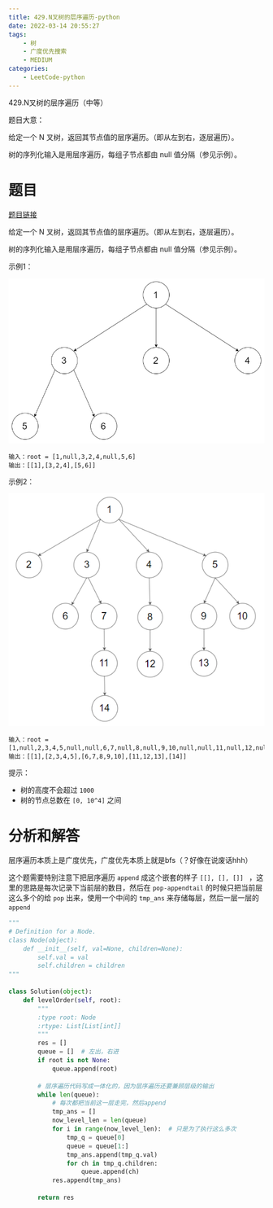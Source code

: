 ```yaml
---
title: 429.N叉树的层序遍历-python
date: 2022-03-14 20:55:27
tags:
    - 树
    - 广度优先搜索
    - MEDIUM
categories:
	- LeetCode-python
---
```


429.N叉树的层序遍历（中等）

题目大意：

给定一个 N 叉树，返回其节点值的层序遍历。（即从左到右，逐层遍历）。

树的序列化输入是用层序遍历，每组子节点都由 null 值分隔（参见示例）。

<!--more-->

# 题目

[题目链接](https://leetcode-cn.com/problems/n-ary-tree-level-order-traversal/)

给定一个 N 叉树，返回其节点值的层序遍历。（即从左到右，逐层遍历）。

树的序列化输入是用层序遍历，每组子节点都由 null 值分隔（参见示例）。

示例1：

![](/images/2022-03-14-21-02-01.png)
```
输入：root = [1,null,3,2,4,null,5,6]
输出：[[1],[3,2,4],[5,6]]
```

示例2：

![](/images/2022-03-14-21-02-42.png)
```
输入：root = [1,null,2,3,4,5,null,null,6,7,null,8,null,9,10,null,null,11,null,12,null,13,null,null,14]
输出：[[1],[2,3,4,5],[6,7,8,9,10],[11,12,13],[14]]
```

提示：
- 树的高度不会超过 ```1000```
- 树的节点总数在 ```[0, 10^4]``` 之间

# 分析和解答

层序遍历本质上是广度优先，广度优先本质上就是bfs（？好像在说废话hhh）

这个题需要特别注意下把层序遍历 ```append``` 成这个嵌套的样子 ```[[], [], []] ``` ，这里的思路是每次记录下当前层的数目，然后在 ```pop-appendtail``` 的时候只把当前层这么多个的给 ```pop``` 出来，使用一个中间的 ```tmp_ans``` 来存储每层，然后一层一层的 ```append```


```python
"""
# Definition for a Node.
class Node(object):
    def __init__(self, val=None, children=None):
        self.val = val
        self.children = children
"""

class Solution(object):
    def levelOrder(self, root):
        """
        :type root: Node
        :rtype: List[List[int]]
        """
        res = []
        queue = []  # 左出，右进
        if root is not None:
            queue.append(root)

        # 层序遍历代码写成一体化的，因为层序遍历还要兼顾层级的输出
        while len(queue):
            # 每次都把当前这一层走完，然后append
            tmp_ans = []
            now_level_len = len(queue)
            for i in range(now_level_len):  # 只是为了执行这么多次
                tmp_q = queue[0]
                queue = queue[1:]
                tmp_ans.append(tmp_q.val)
                for ch in tmp_q.children:
                    queue.append(ch)
            res.append(tmp_ans)

        return res
```